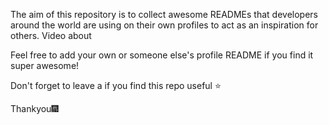 
The aim of this repository is to collect awesome READMEs that developers around the world are using on their own profiles to act as an inspiration for others.
Video about 

Feel free to add your own or someone else's profile README if you find it super awesome! 

Don't forget to leave a if you find this repo useful ⭐

Thankyou🎆
